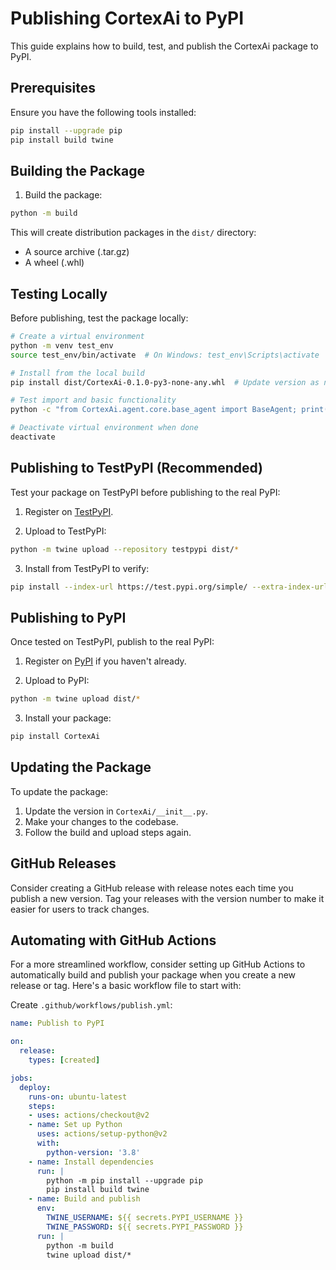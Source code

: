 # Publishing CortexAi to PyPI

This guide explains how to build, test, and publish the CortexAi package to PyPI.

## Prerequisites

Ensure you have the following tools installed:

```bash
pip install --upgrade pip
pip install build twine
```

## Building the Package

1. Build the package:

```bash
python -m build
```

This will create distribution packages in the `dist/` directory:
- A source archive (.tar.gz)
- A wheel (.whl)

## Testing Locally

Before publishing, test the package locally:

```bash
# Create a virtual environment
python -m venv test_env
source test_env/bin/activate  # On Windows: test_env\Scripts\activate

# Install from the local build
pip install dist/CortexAi-0.1.0-py3-none-any.whl  # Update version as necessary

# Test import and basic functionality
python -c "from CortexAi.agent.core.base_agent import BaseAgent; print('Import successful')"

# Deactivate virtual environment when done
deactivate
```

## Publishing to TestPyPI (Recommended)

Test your package on TestPyPI before publishing to the real PyPI:

1. Register on [TestPyPI](https://test.pypi.org/account/register/).

2. Upload to TestPyPI:

```bash
python -m twine upload --repository testpypi dist/*
```

3. Install from TestPyPI to verify:

```bash
pip install --index-url https://test.pypi.org/simple/ --extra-index-url https://pypi.org/simple/ CortexAi
```

## Publishing to PyPI

Once tested on TestPyPI, publish to the real PyPI:

1. Register on [PyPI](https://pypi.org/account/register/) if you haven't already.

2. Upload to PyPI:

```bash
python -m twine upload dist/*
```

3. Install your package:

```bash
pip install CortexAi
```

## Updating the Package

To update the package:

1. Update the version in `CortexAi/__init__.py`.
2. Make your changes to the codebase.
3. Follow the build and upload steps again.

## GitHub Releases

Consider creating a GitHub release with release notes each time you publish a new version. Tag your releases with the version number to make it easier for users to track changes.

## Automating with GitHub Actions

For a more streamlined workflow, consider setting up GitHub Actions to automatically build and publish your package when you create a new release or tag. Here's a basic workflow file to start with:

Create `.github/workflows/publish.yml`:

```yaml
name: Publish to PyPI

on:
  release:
    types: [created]

jobs:
  deploy:
    runs-on: ubuntu-latest
    steps:
    - uses: actions/checkout@v2
    - name: Set up Python
      uses: actions/setup-python@v2
      with:
        python-version: '3.8'
    - name: Install dependencies
      run: |
        python -m pip install --upgrade pip
        pip install build twine
    - name: Build and publish
      env:
        TWINE_USERNAME: ${{ secrets.PYPI_USERNAME }}
        TWINE_PASSWORD: ${{ secrets.PYPI_PASSWORD }}
      run: |
        python -m build
        twine upload dist/*
